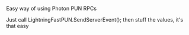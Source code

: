 Easy way of using Photon PUN RPCs

Just call LightningFastPUN.SendServerEvent();
then stuff the values, it's that easy
